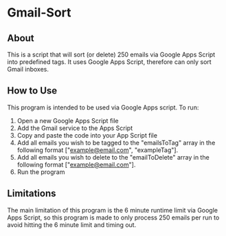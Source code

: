 # Gmail-Sort

## About
This is a script that will sort (or delete) 250 emails via Google Apps Script into predefined tags. It uses Google Apps Script, therefore can only sort Gmail inboxes.

## How to Use
This program is intended to be used via Google Apps script. To run:

1. Open a new Google Apps Script file
2. Add the Gmail service to the Apps Script
3. Copy and paste the code into your App Script file
4. Add all emails you wish to be tagged to the "emailsToTag" array in the following format ["example@email.com", "exampleTag"].
5. Add all emails you wish to delete to the "emailToDelete" array in the following format ["example@email.com"].
6. Run the program

## Limitations
The main limitation of this program is the 6 minute runtime limit via Google Apps Script, so this program is made to only process 250 emails per run to avoid hitting the 6 minute limit and timing out.